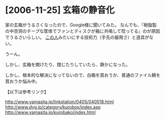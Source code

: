 # [2006-11-25] 玄箱の静音化


家の玄箱がうるさくなったので、Google様に聞いてみた。
なんでも、『樹脂製の中空洞のチープな筐体でファンとディスクが箱に共鳴して唸ってる』のが原因でうるさいらしい。
<a href="http://junyayaya.exblog.jp/660714/" target="_blank">この人</a>みたいにする技術力（手先の器用さ）と道具がない。

うーん。

しかし、玄箱を開けたり、閉じたりしていたら、静かになった。

しかし、根本的な解決になってないので、白箱を買おうか、普通のファイル鯖を買おうか悩み中。

【以下は参考リンク】

http://www.yamasita.jp/linkstation/0405/040518.html
http://www.dyg.jp/category/kurobox/index.asp
http://www.yamasita.jp/kurobako/index.html
